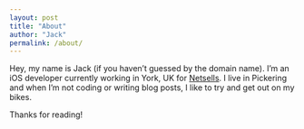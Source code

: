 ```yaml
---
layout: post
title: "About"
author: "Jack"
permalink: /about/
---
```


Hey, my name is Jack (if you haven’t guessed by the domain name). I’m an iOS developer currently working in York, UK for [Netsells](https://netsells.co.uk). I live in Pickering and when I’m not coding or writing blog posts, I like to try and get out on my bikes. 


Thanks for reading!
